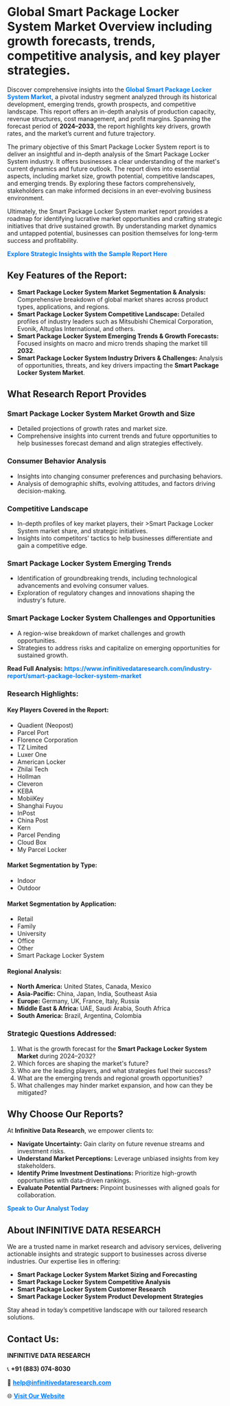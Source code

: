 <h1>Global Smart Package Locker System Market Overview including growth forecasts, trends, competitive analysis, and key player strategies.</h1>
<p>
Discover comprehensive insights into the 
<a href="https://www.infinitivedataresearch.com/industry-report/smart-package-locker-system-market" rel="dofollow" style="color: #007BFF; text-decoration: none;"><strong>Global Smart Package Locker System Market</strong></a>, a pivotal industry segment analyzed through its historical development, emerging trends, growth prospects, and competitive landscape. This report offers an in-depth analysis of production capacity, revenue structures, cost management, and profit margins. Spanning the forecast period of <strong>2024–2033</strong>, the report highlights key drivers, growth rates, and the market’s current and future trajectory.
</p>
<p>
The primary objective of this Smart Package Locker System report is to deliver an insightful and in-depth analysis of the Smart Package Locker System industry. It offers businesses a clear understanding of the market's current dynamics and future outlook. The report dives into essential aspects, including market size, growth potential, competitive landscapes, and emerging trends. By exploring these factors comprehensively, stakeholders can make informed decisions in an ever-evolving business environment.
</p>
<p>
Ultimately, the Smart Package Locker System market report provides a roadmap for identifying lucrative market opportunities and crafting strategic initiatives that drive sustained growth. By understanding market dynamics and untapped potential, businesses can position themselves for long-term success and profitability.
</p>
<p>
<a href="https://www.infinitivedataresearch.com/request-sample/reportId=104162" style="color: #007BFF; text-decoration: none;"><strong>Explore Strategic Insights with the Sample Report Here</strong></a>
</p>

<h2>Key Features of the Report:</h2>
<ul>
<li><strong>Smart Package Locker System Market Segmentation & Analysis:</strong> Comprehensive breakdown of global market shares across product types, applications, and regions.</li>
<li><strong>Smart Package Locker System Competitive Landscape:</strong> Detailed profiles of industry leaders such as Mitsubishi Chemical Corporation, Evonik, Altuglas International, and others.</li>
<li><strong>Smart Package Locker System Emerging Trends & Growth Forecasts:</strong> Focused insights on macro and micro trends shaping the market till <strong>2032</strong>.</li>
<li><strong>Smart Package Locker System Industry Drivers & Challenges:</strong> Analysis of opportunities, threats, and key drivers impacting the <strong>Smart Package Locker System Market</strong>.</li>
</ul>

<h2>What Research Report Provides</h2>
<h3>Smart Package Locker System Market Growth and Size</h3>
<ul>
<li>Detailed projections of growth rates and market size.</li>
<li>Comprehensive insights into current trends and future opportunities to help businesses forecast demand and align strategies effectively.</li>
</ul>

<h3>Consumer Behavior Analysis</h3>
<ul>
<li>Insights into changing consumer preferences and purchasing behaviors.</li>
<li>Analysis of demographic shifts, evolving attitudes, and factors driving decision-making.</li>
</ul>

<h3>Competitive Landscape</h3>
<ul>
<li>In-depth profiles of key market players, their >Smart Package Locker System market share, and strategic initiatives.</li>
<li>Insights into competitors' tactics to help businesses differentiate and gain a competitive edge.</li>
</ul>

<h3>Smart Package Locker System Emerging Trends</h3>
<ul>
<li>Identification of groundbreaking trends, including technological advancements and evolving consumer values.</li>
<li>Exploration of regulatory changes and innovations shaping the industry's future.</li>
</ul>

<h3>Smart Package Locker System Challenges and Opportunities</h3>
<ul>
<li>A region-wise breakdown of market challenges and growth opportunities.</li>
<li>Strategies to address risks and capitalize on emerging opportunities for sustained growth.</li>
</ul>
<p><strong>Read Full Analysis:</strong> <a href="https://www.infinitivedataresearch.com/industry-report/smart-package-locker-system-market" rel="dofollow" style="color: #007BFF; text-decoration: none;"><strong>https://www.infinitivedataresearch.com/industry-report/smart-package-locker-system-market</strong></a></p>
<h3>Research Highlights:</h3>
<h4>Key Players Covered in the Report:</h4>
<ul><li>Quadient (Neopost)</li><li>Parcel Port</li><li>Florence Corporation</li><li>TZ Limited</li><li>Luxer One</li><li>American Locker</li><li>Zhilai Tech</li><li>Hollman</li><li>Cleveron</li><li>KEBA</li><li>MobiiKey</li><li>Shanghai Fuyou</li><li>InPost</li><li>China Post</li><li>Kern</li><li>Parcel Pending</li><li>Cloud Box</li><li>My Parcel Locker</li></ul>
<h4>Market Segmentation by Type:</h4>
<ul><li>Indoor</li><li>Outdoor</li></ul>
<h4>Market Segmentation by Application:</h4>
<ul><li>Retail</li><li>Family</li><li>University</li><li>Office</li><li>Other</li><li>Smart Package Locker System</li></ul>

<h4>Regional Analysis:</h4>
<ul>
<li><strong>North America:</strong> United States, Canada, Mexico</li>
<li><strong>Asia-Pacific:</strong> China, Japan, India, Southeast Asia</li>
<li><strong>Europe:</strong> Germany, UK, France, Italy, Russia</li>
<li><strong>Middle East & Africa:</strong> UAE, Saudi Arabia, South Africa</li>
<li><strong>South America:</strong> Brazil, Argentina, Colombia</li>
</ul>

<h3>Strategic Questions Addressed:</h3>
<ol>
<li>What is the growth forecast for the <strong>Smart Package Locker System Market</strong> during 2024–2032?</li>
<li>Which forces are shaping the market's future?</li>
<li>Who are the leading players, and what strategies fuel their success?</li>
<li>What are the emerging trends and regional growth opportunities?</li>
<li>What challenges may hinder market expansion, and how can they be mitigated?</li>
</ol>

<h2>Why Choose Our Reports?</h2>
<p>At <strong>Infinitive Data Research</strong>, we empower clients to:</p>
<ul>
<li><strong>Navigate Uncertainty:</strong> Gain clarity on future revenue streams and investment risks.</li>
<li><strong>Understand Market Perceptions:</strong> Leverage unbiased insights from key stakeholders.</li>
<li><strong>Identify Prime Investment Destinations:</strong> Prioritize high-growth opportunities with data-driven rankings.</li>
<li><strong>Evaluate Potential Partners:</strong> Pinpoint businesses with aligned goals for collaboration.</li>
</ul>
<p><a href="https://www.infinitivedataresearch.com/industry-report/smart-package-locker-system-market" rel="dofollow" style="color: #007BFF; text-decoration: none;"><strong>Speak to Our Analyst Today</strong></a></p>

<h2>About INFINITIVE DATA RESEARCH</h2>
<p>We are a trusted name in market research and advisory services, delivering actionable insights and strategic support to businesses across diverse industries. Our expertise lies in offering:</p>
<ul>
<li><strong>Smart Package Locker System Market Sizing and Forecasting</strong></li>
<li><strong>Smart Package Locker System Competitive Analysis</strong></li>
<li><strong>Smart Package Locker System Customer Research</strong></li>
<li><strong>Smart Package Locker System Product Development Strategies</strong></li>
</ul>
<p>Stay ahead in today’s competitive landscape with our tailored research solutions.</p>

<h2>Contact Us:</h2>
<p><strong>INFINITIVE DATA RESEARCH</strong></p>
<p>📞 <strong>+91 (883) 074-8030</strong></p>
<p>📧 <strong><a href="mailto:help@infinitivedataresearch.com" style="color: #007BFF;">help@infinitivedataresearch.com</a></strong></p>
<p>🌐 <strong><a href="https://www.infinitivedataresearch.com" rel="dofollow" style="color: #007BFF;">Visit Our Website</a></strong></p>